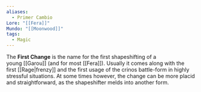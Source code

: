 ```yaml
---
aliases:
  - Primer Cambio
Lore: "[[Fera]]"
Mundo: "[[Moonwood]]"
tags:
  - Magic
---
```

The **First Change** is the name for the first shapeshifting of a young [[Garou]] (and for most [[Fera]]). Usually it comes along with the first [[Rage|frenzy]] and the first usage of the crinos battle-form in highly stressful situations. At some times however, the change can be more placid and straightforward, as the shapeshifter melds into another form.